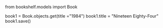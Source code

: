from bookshelf.models import Book

book1 = Book.objects.get(title ="1984")
book1.title = "Nineteen Eighty-Four"
book1.save()